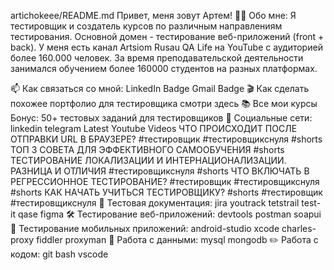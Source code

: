 artichokeee/README.md
Привет, меня зовут Артем!
👨‍💻 Обо мне:
Я тестировщик и создатель курсов по различным направлениям тестирования. Основной домен - тестирование веб-приложений (front + back). У меня есть канал Artsiom Rusau QA Life на YouTube с аудиторией более 160.000 человек. За время преподавательской деятельности занимался обучением более 160000 студентов на разных платформах.

📫 Как связаться со мной: LinkedIn Badge Gmail Badge
🎬 Как сделать похожее портфолио для тестировщика смотри здесь
📚 Все мои курсы
Бонус: 50+ тестовых заданий для тестировщиков
🤝 Социальные сети:
linkedin telegram
Latest Youtube Videos
ЧТО ПРОИСХОДИТ ПОСЛЕ ОТПРАВКИ URL В БРАУЗЕРЕ? #тестировщик #тестировщикснуля #shorts
ТОП 3 СОВЕТА ДЛЯ ЭФФЕКТИВНОГО САМООБУЧЕНИЯ #shorts
ТЕСТИРОВАНИЕ ЛОКАЛИЗАЦИИ И ИНТЕРНАЦИОНАЛИЗАЦИИ. РАЗНИЦА И ОТЛИЧИЯ #тестировщикснуля #shorts
ЧТО ВКЛЮЧАТЬ В РЕГРЕССИОННОЕ ТЕСТИРОВАНИЕ? #тестировщик #тестировщикснуля #shorts
КАК НАЧАТЬ УЧИТЬСЯ ТЕСТИРОВЩИКУ? #shorts #тестировщик #тестировщикснуля
📁 Тестовая документация:
jira  youtrack  tetstrail  test-it  qase  figma 
🛠 Тестирование веб-приложений:
devtools  postman  soapui 
📱 Тестирование мобильных приложений:
android-studio  xcode  charles-proxy  fiddler  proxyman 
💾 Работа с данными:
mysql  mongodb 
✏️ Работа с кодом:
git  bash  vscode 

